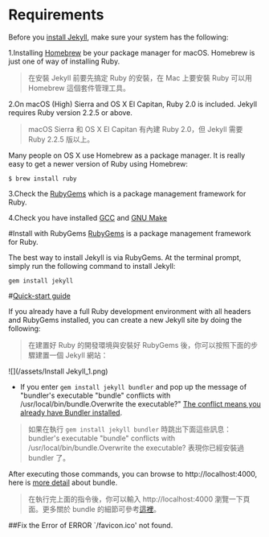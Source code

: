 # Requirements
Before you [install Jekyll](https://jekyllrb.com/docs/installation/#requirements), make sure your system has the following:

1.Installing [Homebrew](https://brew.sh) be your package manager for macOS. Homebrew is just one of way of installing Ruby.
> 在安裝 Jekyll 前要先搞定 Ruby 的安裝，在 Mac 上要安裝 Ruby 可以用 Homebrew 這個套件管理工具。

2.On macOS (High) Sierra and OS X El Capitan, Ruby 2.0 is included. Jekyll requires Ruby version 2.2.5 or above.
> macOS Sierra 和 OS X El Capitan 有內建 Ruby 2.0，但 Jekyll 需要 Ruby 2.2.5 版以上。

Many people on OS X use Homebrew as a package manager. It is really easy to get a newer version of Ruby using Homebrew:

`$ brew install ruby`

3.Check the [RubyGems](https://rubygems.org/pages/download) which is a package management framework for Ruby. 


4.Check you have installed [GCC](https://zh.wikipedia.org/wiki/GCC) and [GNU Make](https://www.gnu.org/software/make/)


#Install with RubyGems
[RubyGems](https://rubygems.org/pages/download) is a package management framework for Ruby.

The best way to install Jekyll is via RubyGems. At the terminal prompt, simply run the following command to install Jekyll:

`gem install jekyll`

#[Quick-start guide](https://jekyllrb.com/docs/quickstart/)

If you already have a full Ruby development environment with all headers and RubyGems installed, you can create a new Jekyll site by doing the following:

>在建置好 Ruby 的開發環境與安裝好 RubyGems 後，你可以按照下面的步驟建置一個 Jekyll 網站：

![](/assets/Install Jekyll_1.png)
* If you enter `gem install jekyll bundler` and pop up the message of "bundler's executable "bundle" conflicts with /usr/local/bin/bundle.Overwrite the executable?" [The conflict means you already have Bundler installed](https://stackoverflow.com/questions/49267951/bundlers-executable-bundle-conflicts-with-usr-local-bin-bundle-overwrite-the#_=_).

>如果在執行 `gem install jekyll bundler` 時跳出下面這些訊息：
bundler's executable "bundle" conflicts with /usr/local/bin/bundle.Overwrite the executable? 
表現你已經安裝過 bundler 了。

After executing those commands, you can browse to http://localhost:4000, here is [more detail](https://jekyllrb.com/docs/quickstart/#about-bundler) about bundle.

>在執行完上面的指令後，你可以輸入 http://localhost:4000
瀏覽一下頁面。更多關於 bundle 的細節可參考[這裡](https://jekyllrb.com/docs/quickstart/#about-bundler)。



##Fix the Error of ERROR `/favicon.ico' not found.







